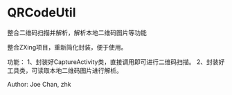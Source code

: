 # QRCodeUtil

整合二维码扫描并解析，解析本地二维码图片等功能

整合ZXing项目，重新简化封装，便于使用。

功能：
1、封装好CaptureActivity类，直接调用即可进行二维码扫描。
2、封装好工具类，可读取本地二维码图片进行解析。

Author: Joe Chan, zhk
